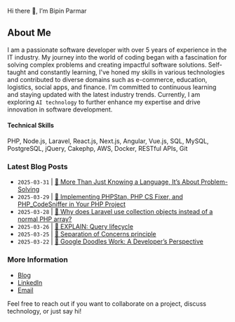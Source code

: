 Hi there 👋, I’m Bipin Parmar

## About Me

I am a passionate software developer with over 5 years of experience in the IT industry. My journey into the world of coding began with a fascination for solving complex problems and creating impactful software solutions. Self-taught and constantly learning, I've honed my skills in various technologies and contributed to diverse domains such as e-commerce, education, logistics, social apps, and finance. I'm committed to continuous learning and staying updated with the latest industry trends. Currently, I am exploring `AI technology` to further enhance my expertise and drive innovation in software development.

#### Technical Skills
PHP, Node.js, Laravel, React.js, Next.js, Angular, Vue.js, SQL, MySQL, PostgreSQL, jQuery, Cakephp, AWS, Docker, RESTful APIs, Git 

### Latest Blog Posts 
- `2025-03-31` | [🔗 More Than Just Knowing a Language, It’s About Problem-Solving](https://bipin.blog/post/more-than-just-knowing-a-language-its-about-problem-solving)
- `2025-03-29` | [🔗 Implementing PHPStan, PHP CS Fixer, and PHP_CodeSniffer in Your PHP Project](https://bipin.blog/post/implementing-phpstan-php-cs-fixer-and-php-codesniffer-in-your-php-project)
- `2025-03-28` | [🔗 Why does Laravel use collection objects instead of a normal PHP array?](https://bipin.blog/post/why-does-laravel-use-collection-objects-instead-of-a-normal-php-array)
- `2025-03-26` | [🔗 EXPLAIN: Query lifecycle](https://bipin.blog/post/explain-query-lifecycle)   
- `2025-03-25` | [🔗 Separation of Concerns principle](https://bipin.blog/post/separation-of-concerns-principle)  
- `2025-03-22` | [🔗 Google Doodles Work: A Developer’s Perspective](https://bipin.blog/post/how-google-doodles-work-a-developers-perspective)  

### More Information
- [Blog](https://bipin.blog/)
- [LinkedIn](https://www.linkedin.com/in/bipin-parmar-ba2460134)
- [Email](mailto:parmarbipin96013@gmail.com)

Feel free to reach out if you want to collaborate on a project, discuss technology, or just say hi!
<!---
bipin1611/bipin1611 is a ✨ special ✨ repository because its `README.md` (this file) appears on your GitHub profile.
You can click the Preview link to take a look at your changes.
--->
